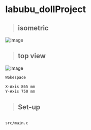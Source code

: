 # labubu_dollProject

> ## isometric
![image](https://github.com/KaningNoppasin/labubu_dollProject/assets/95127494/2b797583-906b-4e08-a9a6-3c365a557ab9)


> ## top view
![image](https://github.com/KaningNoppasin/labubu_dollProject/assets/95127494/acd96ec4-96f8-4583-b83b-ae31e48f2a74)

```bash
Wokespace

X-Axis 865 mm
Y-Axis 750 mm
```

> ## Set-up
```bash

src/main.c
